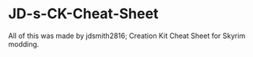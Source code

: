 # JD-s-CK-Cheat-Sheet
All of this was made by jdsmith2816; Creation Kit Cheat Sheet for Skyrim modding.
